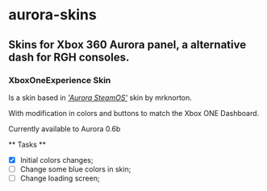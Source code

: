 # aurora-skins
## Skins for Xbox 360 Aurora panel, a alternative dash for RGH consoles.
### XboxOneExperience Skin

Is a skin based in [*'Aurora SteamOS'*](http://www.realmodscene.com/index.php?/topic/4701-skin-aurora-steamos/) skin by mrknorton. 

With modification in colors and buttons to match the Xbox ONE Dashboard.

Currently available to Aurora 0.6b

** Tasks **
- [x] Initial colors changes;
- [ ] Change some blue colors in skin;
- [ ] Change loading screen;